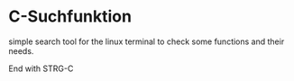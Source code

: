 # C-Suchfunktion
simple search tool for the linux terminal to check some functions and their needs.

End with STRG-C
